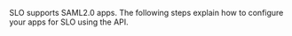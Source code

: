 SLO supports SAML2.0 apps. The following steps explain how to configure your apps for SLO using the API.
